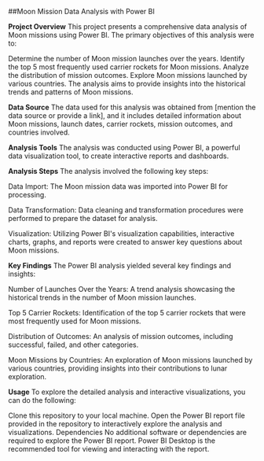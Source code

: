 ##Moon Mission Data Analysis with Power BI

__Project Overview__
This project presents a comprehensive data analysis of Moon missions using Power BI. The primary objectives of this analysis were to:

Determine the number of Moon mission launches over the years.
Identify the top 5 most frequently used carrier rockets for Moon missions.
Analyze the distribution of mission outcomes.
Explore Moon missions launched by various countries.
The analysis aims to provide insights into the historical trends and patterns of Moon missions.

__Data Source__
The data used for this analysis was obtained from [mention the data source or provide a link], and it includes detailed information about Moon missions, launch dates, carrier rockets, mission outcomes, and countries involved.

__Analysis Tools__
The analysis was conducted using Power BI, a powerful data visualization tool, to create interactive reports and dashboards.

__Analysis Steps__
The analysis involved the following key steps:

Data Import: The Moon mission data was imported into Power BI for processing.

Data Transformation: Data cleaning and transformation procedures were performed to prepare the dataset for analysis.

Visualization: Utilizing Power BI's visualization capabilities, interactive charts, graphs, and reports were created to answer key questions about Moon missions.

__Key Findings__
The Power BI analysis yielded several key findings and insights:

Number of Launches Over the Years: A trend analysis showcasing the historical trends in the number of Moon mission launches.

Top 5 Carrier Rockets: Identification of the top 5 carrier rockets that were most frequently used for Moon missions.

Distribution of Outcomes: An analysis of mission outcomes, including successful, failed, and other categories.

Moon Missions by Countries: An exploration of Moon missions launched by various countries, providing insights into their contributions to lunar exploration.

__Usage__
To explore the detailed analysis and interactive visualizations, you can do the following:

Clone this repository to your local machine.
Open the Power BI report file provided in the repository to interactively explore the analysis and visualizations.
Dependencies
No additional software or dependencies are required to explore the Power BI report. Power BI Desktop is the recommended tool for viewing and interacting with the report.

